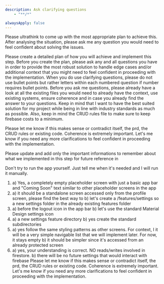 ```yaml
---
description: Ask clarifying questions
    - "**/*"

alwaysApply: false
---
```


Please ultrathink to come up with the most appropriate plan to achieve this. After analysing the situation, please ask me any question you would need to feel confident about solving the issues.

Please create a detailed plan of how you will achieve and implement this step.
Before you create the plan, please ask any and all questions you have in order to provide the most robust solution to handle edge cases and/or additional context that you might need to feel confident in proceeding with the implementation. When you do use clarifying questions, please do not use bullet points but rather letters within each numbered question if number requires bullet points. Before you ask me questions, please already have a look at all the existing files you would need to already have the context, use existing systems, ensure coherence and in case you already find the answer to your questions. Keep in mind that I want to have the best suited solution for my project while being in line with industry standards as much as possible. Also, keep in mind the CRUD rules file to make sure to keep firebase costs to a minimum.

Please let me know if this makes sense or contradict itself, the prd, the CRUD rules or existing code. Coherence is extremely important. Let's me know if you need any more clarifications to feel confident in proceeding with the implementation.

Please update and add only the important informations to remember about what we implemented in this step for future reference in 

Don't try to run the app yourself. Just tell me when it's needed and I will run it manually.


1. a) Yes, a completely empty placeholder screen with just a basic app bar and "Coming Soon" text similar to other placeholder screens in the app
2. a) it should be a standalone screen accessed only from the profile screen, please find the best way to 
b) let's create a /features/settings so a new settings folder in the already existing features folder
3. a) before the logout icon in the app bar
b) let's use the standard Material Design settings icon
4. a) a new settings feature directory
b) yes create the standard subdirectories
5. a) yes follow the same styling patterns as other screens. For context, I
it will be a very simple navigable list that we will implement later. For now, it stays empty
b) it should be simpler since it's accessed from an already protected screen
6. a) yes, your understanding is correct. NO reads/writes involved in firestore.
b) there will be no future settings that would interact with firebase
Please let me know if this makes sense or contradict itself, the prd, the CRUD rules or existing code. Coherence is extremely important. Let's me know if you need any more clarifications to feel confident in proceeding with the implementation.











